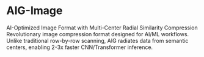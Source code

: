 # AIG-Image
AI-Optimized Image Format with Multi-Center Radial Similarity Compression Revolutionary image compression format designed for AI/ML workflows. Unlike traditional row-by-row scanning, AIG radiates data from semantic centers, enabling 2-3x faster CNN/Transformer inference.
